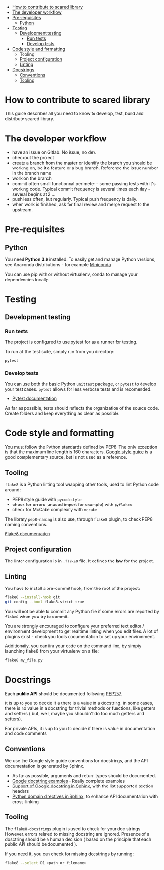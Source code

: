 <!-- TOC -->

- [How to contribute to scared library](#how-to-contribute-to-scared-library)
- [The developer workflow](#the-developer-workflow)
- [Pre-requisites](#pre-requisites)
  - [Python](#python)
- [Testing](#testing)
  - [Development testing](#development-testing)
    - [Run tests](#run-tests)
    - [Develop tests](#develop-tests)
- [Code style and formatting](#code-style-and-formatting)
  - [Tooling](#tooling)
  - [Project configuration](#project-configuration)
  - [Linting](#linting)
- [Docstrings](#docstrings)
  - [Conventions](#conventions)
  - [Tooling](#tooling-1)

<!-- /TOC -->

# How to contribute to scared library

This guide describes all you need to know to develop, test, build and distribute scared library.

# The developer workflow

- have an issue on Gitlab. No issue, no dev.
- checkout the project
- create a branch from the master or identify the branch you should be working on, be it a feature or a bug branch. Reference the issue number in the branch name
- work on the branch
- commit often small functionnal perimeter - some passing tests with it's working code. Typical commit frequency is several times each day - several begins at 2 …
- push less often, but regularly. Typical push frequency is daily.
- when work is finished, ask for final review and merge request to the upstream.

# Pre-requisites

## Python

You need **Python 3.6** installed. To easily get and manage Python versions, see Anaconda distributions - for example [Miniconda](https://conda.io/miniconda.html)

You can use pip with or without virtualenv, conda to manage your dependencies locally.

# Testing

## Development testing

### Run tests

The project is configured to use pytest for as a runner for testing.

To run all the test suite, simply run from you directory:

```bash
pytest
```

### Develop tests

You can use both the basic Python `unittest` package, or `pytest` to develop your test cases. `pytest` allows for less verbose tests and is recomended.

- [Pytest documentation](https://docs.pytest.org/en/latest/contents.html)

As far as possible, tests should reflects the organization of the source code. Create folders and keep everything as clean as possible.


# Code style and formatting

You must follow the Python standards defined by [PEP8](https://www.python.org/dev/peps/pep-0008/). The only exception is that the maximum line length is 160 characters. [Google style guide](https://google.github.io/styleguide/pyguide.html) is a good complementary source, but is not used as a reference.

## Tooling

`flake8` is a Python linting tool wrapping other tools, used to lint Python code around:

- PEP8 style guide with `pycodestyle`
- check for errors (unused import for example) with `pyflakes`
- check for McCabe complexity with `mccabe`

The library `pep8-naming` is also use, through `flake8` plugin, to check PEP8 naming conventions.

[Flake8 documentation](http://flake8.pycqa.org/en/latest/index.html)

## Project configuration

The linter configuration is in `.flake8` file. It defines the **law** for the project.

## Linting

You have to install a pre-commit hook, from the root of the project:

```bash
flake8 --install-hook git
git config --bool flake8.strict true
```

You will not be able to commit any Python file if some errors are reported by `flake8` when you try to commit. 

You are strongly encouraged to configure your preferred text editor / environment development to get realtime linting when you edit files. A lot of plugins exist - check you tools documentation to set up your environment.

Additionally, you can lint your code on the command line, by simply launching flake8 from your virtualenv on a file:

```bash
flake8 my_file.py
```

# Docstrings

Each **public API** should be documented following [PEP257](https://www.python.org/dev/peps/pep-0257/).

It is up to you to decide if a there is a value in a docstring. In some cases, there is no value in a docstring for trivial methods or functions, like getters and setters ( but, well, maybe you shouldn't do too much getters and setters).

For private APIs, it is up to you to decide if there is value in documentation and code comments.

## Conventions

We use the Google style guide conventions for docstrings, and the API documentation is generated by Sphinx.

- As far as possible, arguments and return types should be documented.
- [Google docstring examples](http://www.sphinx-doc.org/en/stable/ext/example_google.html) - Really complete examples
- [Support of Google docstring in Sphinx](http://www.sphinx-doc.org/en/stable/ext/napoleon.html#docstring-sections), with the list supported section headers
- [Python domain directives in Sphinx](http://www.sphinx-doc.org/en/1.7/domains.html?highlight=python%20domain#the-python-domain), to enhance API documentation with cross-linking

## Tooling

The `flake8-docstrings` plugin is used to check for your doc strings. However, errors related to missing docstring are ignored. Presence of a dosctring should be a human decision ( based on the principle that each public API should be documented ).

If you need it, you can check for missing docstrings by running:

```bash
flake8 --select D1 <path_or_filename>
```
